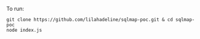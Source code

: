 To run:

```
git clone https://github.com/lilahadeline/sqlmap-poc.git & cd sqlmap-poc
node index.js
```
